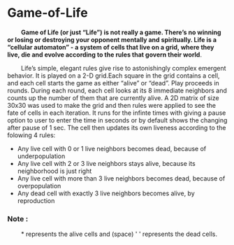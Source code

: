 # Game-of-Life

&nbsp; &nbsp; &nbsp; &nbsp; **Game of Life (or just “Life”) is not really a game. There’s no winning or losing or destroying your opponent mentally and spiritually. Life is a “cellular automaton” - a system of cells that live on a grid, where they live, die and evolve according to the rules that govern their world**.

&nbsp; &nbsp; &nbsp; &nbsp; Life’s simple, elegant rules give rise to astonishingly complex emergent behavior. It is played on a 2-D grid.Each square in the grid contains a cell, and each cell starts the game as either “alive” or “dead”. Play proceeds in rounds. During each round, each cell looks at its 8 immediate neighbors and counts up the
number of them that are currently alive. A 2D matrix of size 30x30 was used to make the grid and then rules were applied to see the fate of cells in each iteration. It runs for the infinte times with giving a pause option to user to enter the time in seconds or by default shows the changing after pause of 1 sec. The cell then updates its own liveness according to the folowing 4 rules:

- Any live cell with 0 or 1 live neighbors becomes dead, because of underpopulation
- Any live cell with 2 or 3 live neighbors stays alive, because its neighborhood is just right
- Any live cell with more than 3 live neighbors becomes dead, because of overpopulation
- Any dead cell with exactly 3 live neighbors becomes alive, by reproduction

### Note : 
&nbsp; &nbsp; &nbsp; &nbsp; * represents the alive cells and (space) ' ' represents the dead cells.

